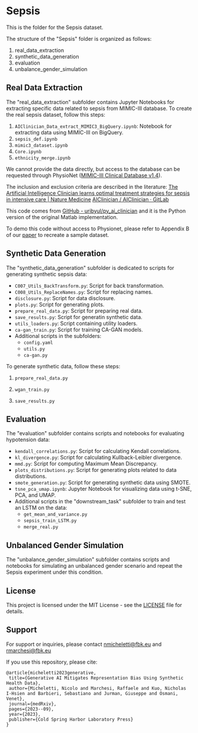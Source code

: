 # Sepsis

This is the folder for the Sepsis dataset.

The structure of the "Sepsis" folder is organized as follows:

1. real_data_extraction
2. synthetic_data_generation
3. evaluation
4. unbalance_gender_simulation

## Real Data Extraction

The "real_data_extraction" subfolder contains Jupyter Notebooks for extracting specific data related to sepsis from MIMIC-III database. To create the real sepsis dataset, follow this steps:

1. `AIClinician_Data_extract_MIMIC3_BigQuery.ipynb`: Notebook for extracting data using MIMIC-III on BigQuery.
2. `sepsis_def.ipynb`
3. `mimic3_dataset.ipynb`
4. `Core.ipynb`
5. `ethnicity_merge.ipynb`

We cannot provide the data directly, but access to the database can be requested through PhysioNet ([MIMIC-III Clinical Database v1.4](https://physionet.org/content/mimiciii/1.4/)).

The inclusion and exclusion criteria are described in the literature: [The Artificial Intelligence Clinician learns optimal treatment strategies for sepsis in intensive care | Nature Medicine](https://www.nature.com/articles/s41591-018-0213-5) [AIClinician / AIClinician · GitLab](https://gitlab.doc.ic.ac.uk/AIClinician/AIClinician)

This code comes from [GitHub - uribyul/py_ai_clinician](https://github.com/uribyul/py_ai_clinician) and it is the Python version of the original Matlab implementation.

To demo this code without access to Physionet, please refer to Appendix B of our [paper](https://www.medrxiv.org/content/10.1101/2023.09.26.23296163v2https://www.medrxiv.org/content/10.1101/2023.09.26.23296163v2) to recreate a sample dataset.

## Synthetic Data Generation

The "synthetic_data_generation" subfolder is dedicated to scripts for generating synthetic sepsis data:

- `C007_Utils_BackTransform.py`: Script for back transformation.
- `C008_Utils_ReplaceNames.py`: Script for replacing names.
- `disclosure.py`: Script for data disclosure.
- `plots.py`: Script for generating plots.
- `prepare_real_data.py`: Script for preparing real data.
- `save_results.py`: Script for generatin synthetic data.
- `utils_loaders.py`: Script containing utility loaders.
- `ca-gan_train.py`: Script for training CA-GAN models.
- Additional scripts in the subfolders:
  - `config.yaml`
  - `utils.py`
  - `ca-gan.py`

To generate synthetic data, follow these steps:

1. `prepare_real_data.py`
  
2. `wgan_train.py`
  
3. `save_results.py`
  

## Evaluation

The "evaluation" subfolder contains scripts and notebooks for evaluating hypotension data:

- `kendall_correlations.py`: Script for calculating Kendall correlations.
- `kl_divergence.py`: Script for calculating Kullback-Leibler divergence.
- `mmd.py`: Script for computing Maximum Mean Discrepancy.
- `plots_distributions.py`: Script for generating plots related to data distributions.
- `smote_generation.py`: Script for generating synthetic data using SMOTE.
- `tsne_pca_umap.ipynb`: Jupyter Notebook for visualizing data using t-SNE, PCA, and UMAP.
- Additional scripts in the "downstream_task" subfolder to train and test an LSTM on the data:
  - `get_mean_and_variance.py`
  - `sepsis_train_LSTM.py`
  - `merge_real.py`

## Unbalanced Gender Simulation

The "unbalance_gender_simulation" subfolder contains scripts and notebooks for simulating an unbalanced gender scenario and repeat the Sepsis experiment under this condition.

## License

This project is licensed under the MIT License - see the [LICENSE](/LICENSE) file for details.

## Support

For support or inquiries, please contact nmicheletti@fbk.eu and rmarchesi@fbk.eu

If you use this repository, please cite:

```plaintext
@article{micheletti2023generative,
 title={Generative AI Mitigates Representation Bias Using Synthetic Health Data},
 author={Micheletti, Nicolo and Marchesi, Raffaele and Kuo, Nicholas I-Hsien and Barbieri, Sebastiano and Jurman, Giuseppe and Osmani, Venet},
 journal={medRxiv},
 pages={2023--09},
 year={2023},
 publisher={Cold Spring Harbor Laboratory Press}
}
```
